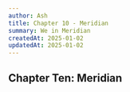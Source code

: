 ```yaml
---
author: Ash
title: Chapter 10 - Meridian
summary: We in Meridian
createdAt: 2025-01-02
updatedAt: 2025-01-02
---
```


<article>
  <h1>Chapter Ten: Meridian</h1>
</article>
